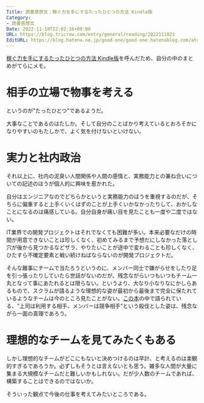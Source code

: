 ```yaml
---
Title: 読書感想文：稼ぐ力を手にするたったひとつの方法 Kindle版
Category:
- 読書感想文
Date: 2022-11-10T22:02:16+09:00
URL: https://blog.tricrow.com/entry/general/reading/2022111021
EditURL: https://blog.hatena.ne.jp/good-one/good-one.hatenablog.com/atom/entry/4207112889935423404
---
```


[稼ぐ力を手にするたったひとつの方法 Kindle版](https://amzn.to/3UrVQkq)を呼んだため、自分の中のまとめがてらにメモ。

# 相手の立場で物事を考える

というのが"たったひとつ"であるようだ。

大事なことであるのはたしか。そして自分のことばかり考えているとおろそかになりやすいのもたしかで、よく気を付けないといけない。

# 実力と社内政治

それ以上に、社内の泥臭い人間関係や人間の感情と、実務能力との兼ね合いについての記述のほうが個人的に興味を惹かれた。

自分はエンジニアなのでどちらかというと実務能力のほうを重視するのだが、そちらに偏重すると上手くいくはずのことが上手くいかなかったりして、おかしなことになるのは痛感している。自分自身が痛い目を見たことも一度や二度ではない。

IT業界での開発プロジェクトはそれでなくても困難が多い。本来必要なだけの時間が用意できないことは珍しくなく、初めてみるまで予想だにしなかった落とし穴が後から見つかるなどザラ、やりたいことが途中で変わることも珍しくなく、ひたすら不確定要素と戦い続けねばならないのが開発プロジェクトだ。

そんな難事にチームで当たろうというのに、メンバー同士で嫌がらせをしたり足を引っ張ったりしていたら世話がないのだが、残念ながらいつもいつもチーム一丸となって事にあたれるとは限らない。というより、大なり小なりなにかしらあるもので、スクラムが語るような理想的な姿が最初から最後まで完全に保たれているようなチームは今のところ見たことがない。[この本](https://amzn.to/3UrVQkq)の中で語られている、"上司は利用する相手、メンバーは競争相手"という殺伐とした姿は、残念ながら一面の真理であろう。

# 理想的なチームを見てみたくもある

しかし理想的なチームがどこにもないと決めつけるのは早計、と考えるのは楽観的すぎるであろうか。必ずしもそうとは言えないとも思う。雑多な人間が大量に集まる大規模なチームだと難しいかもしれない。だが少人数のチームであれば、構築することはできるのではないか。

そういった観点で今後の仕事を考えてみたいところである。
